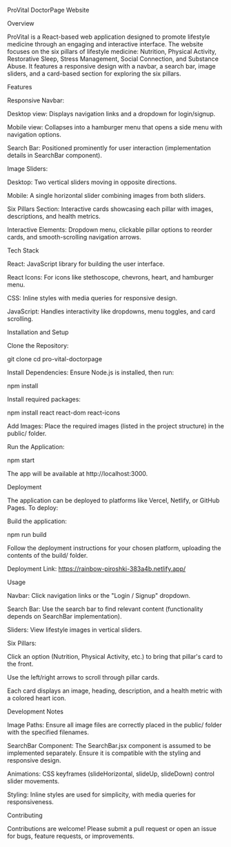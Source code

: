 ProVital DoctorPage Website

Overview

ProVital is a React-based web application designed to promote lifestyle medicine through an engaging and interactive interface. The website focuses on the six pillars of lifestyle medicine: Nutrition, Physical Activity, Restorative Sleep, Stress Management, Social Connection, and Substance Abuse. It features a responsive design with a navbar, a search bar, image sliders, and a card-based section for exploring the six pillars.

Features

Responsive Navbar:

Desktop view: Displays navigation links and a dropdown for login/signup.

Mobile view: Collapses into a hamburger menu that opens a side menu with navigation options.

Search Bar: Positioned prominently for user interaction (implementation details in SearchBar component).

Image Sliders:

Desktop: Two vertical sliders moving in opposite directions.

Mobile: A single horizontal slider combining images from both sliders.

Six Pillars Section: Interactive cards showcasing each pillar with images, descriptions, and health metrics.

Interactive Elements: Dropdown menu, clickable pillar options to reorder cards, and smooth-scrolling navigation arrows.

Tech Stack

React: JavaScript library for building the user interface.

React Icons: For icons like stethoscope, chevrons, heart, and hamburger menu.

CSS: Inline styles with media queries for responsive design.

JavaScript: Handles interactivity like dropdowns, menu toggles, and card scrolling.

Installation and Setup

Clone the Repository:

git clone cd pro-vital-doctorpage

Install Dependencies: Ensure Node.js is installed, then run:

npm install

Install required packages:

npm install react react-dom react-icons

Add Images: Place the required images (listed in the project structure) in the public/ folder.

Run the Application:

npm start

The app will be available at http://localhost:3000.

Deployment

The application can be deployed to platforms like Vercel, Netlify, or GitHub Pages. To deploy:

Build the application:

npm run build

Follow the deployment instructions for your chosen platform, uploading the contents of the build/ folder.

Deployment Link: https://rainbow-piroshki-383a4b.netlify.app/

Usage

Navbar: Click navigation links or the "Login / Signup" dropdown.

Search Bar: Use the search bar to find relevant content (functionality depends on SearchBar implementation).

Sliders: View lifestyle images in vertical sliders.

Six Pillars:

Click an option (Nutrition, Physical Activity, etc.) to bring that pillar's card to the front.

Use the left/right arrows to scroll through pillar cards.

Each card displays an image, heading, description, and a health metric with a colored heart icon.

Development Notes

Image Paths: Ensure all image files are correctly placed in the public/ folder with the specified filenames.

SearchBar Component: The SearchBar.jsx component is assumed to be implemented separately. Ensure it is compatible with the styling and responsive design.

Animations: CSS keyframes (slideHorizontal, slideUp, slideDown) control slider movements.

Styling: Inline styles are used for simplicity, with media queries for responsiveness.

Contributing

Contributions are welcome! Please submit a pull request or open an issue for bugs, feature requests, or improvements.
